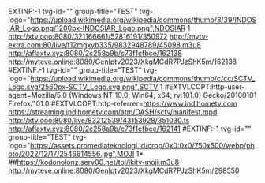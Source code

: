 EXTINF:-1 tvg-id="" group-title="TEST" tvg-logo="https://upload.wikimedia.org/wikipedia/commons/thumb/3/39/INDOSIAR_Logo.png/1200px-INDOSIAR_Logo.png",NDOSIAR 1
http://xtv.ooo:8080/321166661/52816191/350972
http://mytv-extra.com:80/live/t12mgxyb335/9832948789/45098.m3u8
http://aflaxtv.xyz:8080/2c258a9b/c73f1cfbce/162138
http://myteve.online:8080/GenIptv2023/XkgMCdR7PJzShK5m/162138
#EXTINF:-1 tvg-id="" group-title="TEST" tvg-logo="https://upload.wikimedia.org/wikipedia/commons/thumb/c/cc/SCTV_Logo.svg/2560px-SCTV_Logo.svg.png",SCTV 1
#EXTVLCOPT:http-user-agent=Mozilla/5.0 (Windows NT 10.0; Win64; x64; rv:101.0) Gecko/20100101 Firefox/101.0 
#EXTVLCOPT:http-referrer=https://www.indihometv.com
https://streaming.indihometv.com/atm/DASH/sctv/manifest.mpd
http://xtv.ooo:8080/live/83212539/43153928/351030.ts
http://aflaxtv.xyz:8080/2c258a9b/c73f1cfbce/162141
#EXTINF:-1 tvg-id="" group-title="TEST" tvg-logo="https://assets.promediateknologi.id/crop/0x0:0x0/750x500/webp/photo/2022/12/17/2546614556.jpg",MOJI 1*
##https://kodonolonz.serv00.net/tol/ikitv-moji.m3u8
http://myteve.online:8080/GenIptv2023/XkgMCdR7PJzShK5m/298550
